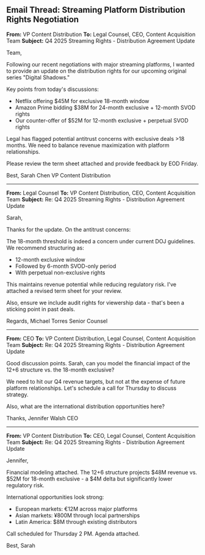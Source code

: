 ## Email Thread: Streaming Platform Distribution Rights Negotiation

**From:** VP Content Distribution
**To:** Legal Counsel, CEO, Content Acquisition Team
**Subject:** Q4 2025 Streaming Rights - Distribution Agreement Update

Team,

Following our recent negotiations with major streaming platforms, I wanted to provide an update on the distribution rights for our upcoming original series "Digital Shadows."

Key points from today's discussions:
- Netflix offering $45M for exclusive 18-month window
- Amazon Prime bidding $38M for 24-month exclusive + 12-month SVOD rights
- Our counter-offer of $52M for 12-month exclusive + perpetual SVOD rights

Legal has flagged potential antitrust concerns with exclusive deals >18 months. We need to balance revenue maximization with platform relationships.

Please review the term sheet attached and provide feedback by EOD Friday.

Best,
Sarah Chen
VP Content Distribution

---

**From:** Legal Counsel
**To:** VP Content Distribution, CEO, Content Acquisition Team
**Subject:** Re: Q4 2025 Streaming Rights - Distribution Agreement Update

Sarah,

Thanks for the update. On the antitrust concerns:

The 18-month threshold is indeed a concern under current DOJ guidelines. We recommend structuring as:
- 12-month exclusive window
- Followed by 6-month SVOD-only period
- With perpetual non-exclusive rights

This maintains revenue potential while reducing regulatory risk. I've attached a revised term sheet for your review.

Also, ensure we include audit rights for viewership data - that's been a sticking point in past deals.

Regards,
Michael Torres
Senior Counsel

---

**From:** CEO
**To:** VP Content Distribution, Legal Counsel, Content Acquisition Team
**Subject:** Re: Q4 2025 Streaming Rights - Distribution Agreement Update

Good discussion points. Sarah, can you model the financial impact of the 12+6 structure vs. the 18-month exclusive?

We need to hit our Q4 revenue targets, but not at the expense of future platform relationships. Let's schedule a call for Thursday to discuss strategy.

Also, what are the international distribution opportunities here?

Thanks,
Jennifer Walsh
CEO

---

**From:** VP Content Distribution
**To:** CEO, Legal Counsel, Content Acquisition Team
**Subject:** Re: Q4 2025 Streaming Rights - Distribution Agreement Update

Jennifer,

Financial modeling attached. The 12+6 structure projects $48M revenue vs. $52M for 18-month exclusive - a $4M delta but significantly lower regulatory risk.

International opportunities look strong:
- European markets: €12M across major platforms
- Asian markets: ¥800M through local partnerships
- Latin America: $8M through existing distributors

Call scheduled for Thursday 2 PM. Agenda attached.

Best,
Sarah
